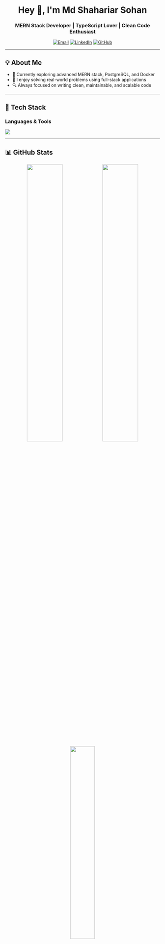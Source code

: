<h1 align="center">Hey 👋, I'm Md Shahariar Sohan</h1>
<h3 align="center">MERN Stack Developer | TypeScript Lover | Clean Code Enthusiast</h3>

<p align="center">
  <a href="mailto:your.email@example.com"><img src="https://img.shields.io/badge/Gmail-D14836?style=flat&logo=gmail&logoColor=white" alt="Email" /></a>
  <a href="https://www.linkedin.com/in/your-link/"><img src="https://img.shields.io/badge/LinkedIn-0077B5?style=flat&logo=linkedin&logoColor=white" alt="LinkedIn" /></a>
  <a href="https://github.com/ShahariarSohan"><img src="https://img.shields.io/badge/GitHub-181717?style=flat&logo=github&logoColor=white" alt="GitHub" /></a>
</p>

---

## 💡 About Me

- 🌱 Currently exploring advanced MERN stack, PostgreSQL, and Docker
- 🧠 I enjoy solving real-world problems using full-stack applications
- 🔍 Always focused on writing clean, maintainable, and scalable code

---

## 🔧 Tech Stack

### Languages & Tools
<p>
  <img src="https://skillicons.dev/icons?i=js,ts,nodejs,express,react,nextjs,mongodb,postgres,mongoose,tailwind,html,css" />
</p>

---

## 📊 GitHub Stats

<p align="center">
  <img src="https://github-readme-stats.vercel.app/api?username=ShahariarSohan&show_icons=true&theme=radical" width="48%" />
  <img src="https://github-readme-streak-stats.herokuapp.com/?user=ShahariarSohan&theme=radical" width="48%" />
</p>

<p align="center">
  <img src="https://github-readme-stats.vercel.app/api/top-langs/?username=ShahariarSohan&layout=compact&theme=radical" width="40%" />
</p>

---

## 📫 Let's Connect

- 💼 [LinkedIn](https://www.linkedin.com/in/your-link/)
- 📧 [your.email@example.com](mailto:your.email@example.com)
- 🌐 [Portfolio](https://your-portfolio.com) _(if available)_

---

## ⚡ Fun Fact

> "I write code like poetry and refactor like a sculptor."

---


